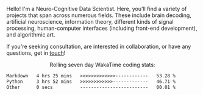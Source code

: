Hello! I'm a Neuro-Cognitive Data Scientist. Here, you'll find a variety of projects that span across numerous fields. These include brain decoding, artificial neuroscience, information theory, different kinds of signal processing, human-computer interfaces (including front-end development), and algorithmic art. 

If you're seeking consultation, are interested in collaboration, or have any questions, get in <a href='mailto:desk@syrkis.com?subject=Getting%20in%20touch'>touch</a>!

<p align="center">Rolling seven day WakaTime coding stats:</p>
<!--START_SECTION:waka-->

```txt
Markdown   4 hrs 25 mins   >>>>>>>>>>>>>------------   53.28 %
Python     3 hrs 52 mins   >>>>>>>>>>>>-------------   46.71 %
Other      0 secs          -------------------------   00.01 %
```

<!--END_SECTION:waka-->
